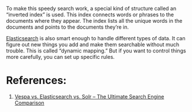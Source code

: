To make this speedy search work, a special kind of structure called an “inverted index” is used. This index connects words or phrases to the documents where they appear. The index lists all the unique words in the documents and points to the documents they’re in.

[Elasticsearch](Elasticsearch.md) is also smart enough to handle different types of data. It can figure out new things you add and make them searchable without much trouble. This is called “dynamic mapping.” But if you want to control things more carefully, you can set up specific rules.


# References:

1. [Vespa vs. Elasticsearch vs. Solr – The Ultimate Search Engine Comparison](https://cloudaiworld.com/2023/03/26/vespa-vs-elasticsearch-vs-solr-the-ultimate-search-engine-comparison/)
